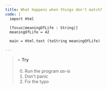 ```yaml
---
title: What happens when things don't match?
code: |
  import Html

  [focus|meaningOfLife : String|]
  meaningOfLife = 42

  main = Html.text (toString meaningOfLife)

---
```


> ⭐️ **Try**
> 
> 0. Run the program _as-is_
> 0. Don't panic
> 0. Fix the typo
